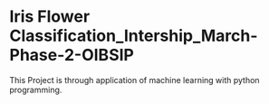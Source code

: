 # Iris Flower Classification_Intership_March-Phase-2-OIBSIP
This Project is through application of machine learning with python programming.

